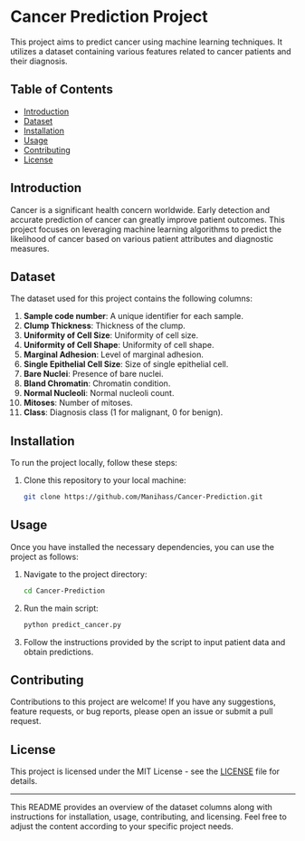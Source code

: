 # Cancer Prediction Project

This project aims to predict cancer using machine learning techniques. It utilizes a dataset containing various features related to cancer patients and their diagnosis.

## Table of Contents

- [Introduction](#introduction)
- [Dataset](#dataset)
- [Installation](#installation)
- [Usage](#usage)
- [Contributing](#contributing)
- [License](#license)

## Introduction

Cancer is a significant health concern worldwide. Early detection and accurate prediction of cancer can greatly improve patient outcomes. This project focuses on leveraging machine learning algorithms to predict the likelihood of cancer based on various patient attributes and diagnostic measures.

## Dataset

The dataset used for this project contains the following columns:

1. **Sample code number**: A unique identifier for each sample.
2. **Clump Thickness**: Thickness of the clump.
3. **Uniformity of Cell Size**: Uniformity of cell size.
4. **Uniformity of Cell Shape**: Uniformity of cell shape.
5. **Marginal Adhesion**: Level of marginal adhesion.
6. **Single Epithelial Cell Size**: Size of single epithelial cell.
7. **Bare Nuclei**: Presence of bare nuclei.
8. **Bland Chromatin**: Chromatin condition.
9. **Normal Nucleoli**: Normal nucleoli count.
10. **Mitoses**: Number of mitoses.
11. **Class**: Diagnosis class (1 for malignant, 0 for benign).

## Installation

To run the project locally, follow these steps:

1. Clone this repository to your local machine:

    ```bash
    git clone https://github.com/Manihass/Cancer-Prediction.git
    ```

## Usage

Once you have installed the necessary dependencies, you can use the project as follows:

1. Navigate to the project directory:

    ```bash
    cd Cancer-Prediction
    ```

2. Run the main script:

    ```bash
    python predict_cancer.py
    ```

3. Follow the instructions provided by the script to input patient data and obtain predictions.

## Contributing

Contributions to this project are welcome! If you have any suggestions, feature requests, or bug reports, please open an issue or submit a pull request.

## License

This project is licensed under the MIT License - see the [LICENSE](LICENSE) file for details.

---

This README provides an overview of the dataset columns along with instructions for installation, usage, contributing, and licensing. Feel free to adjust the content according to your specific project needs.
